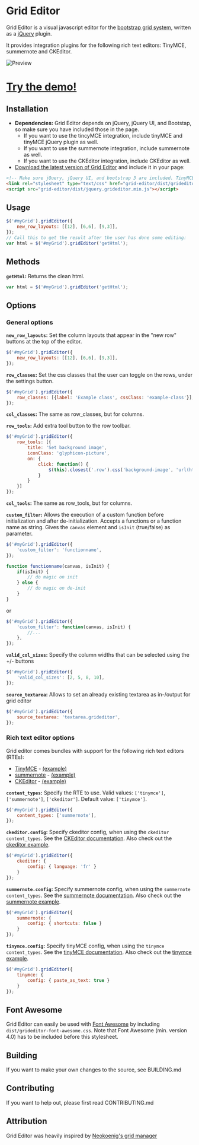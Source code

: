 Grid Editor
===========

Grid Editor is a visual javascript editor for the [bootstrap grid system](http://getbootstrap.com/css/#grid), written as a [jQuery](http://jquery.com/) plugin.

It provides integration plugins for the following rich text editors: TinyMCE, summernote and CKEditor.

![Preview](http://i.imgur.com/UF9CCzk.png) 

# <a href="http://transfer.frontwise.com/frontwise/grid-editor/example/" target="_blank">Try the demo!</a>

Installation
------------

* __Dependencies:__ Grid Editor depends on jQuery, jQuery UI, and Bootstap, so make sure you have included those in the page. 
    * If you want to use the tincyMCE integration, include tinyMCE and tinyMCE jQuery plugin as well.
    * If you want to use the summernote integration, include summernote as well.
    * If you want to use the CKEditor integration, include CKEditor as well.
* [Download the latest version of Grid Editor](https://github.com/Frontwise/grid-editor/archive/master.zip) and include it in your page: 

```html
<!-- Make sure jQuery, jQuery UI, and bootstrap 3 are included. TinyMCE is optional. -->
<link rel="stylesheet" type="text/css" href="grid-editor/dist/grideditor.css" />
<script src="grid-editor/dist/jquery.grideditor.min.js"></script>
```

Usage
-----
```javascript
$('#myGrid').gridEditor({
    new_row_layouts: [[12], [6,6], [9,3]],
});
// Call this to get the result after the user has done some editing:
var html = $('#myGrid').gridEditor('getHtml');
```

Methods
-------

__`getHtml`:__ Returns the clean html.

```javascript
var html = $('#myGrid').gridEditor('getHtml');
```
    
Options
-------

### General options

__`new_row_layouts`:__ Set the column layouts that appear in the "new row" buttons at the top of the editor.

```javascript
$('#myGrid').gridEditor({
    new_row_layouts: [[12], [6,6], [9,3]],
});
```

__`row_classes`:__ Set the css classes that the user can toggle on the rows, under the settings button.

```javascript
$('#myGrid').gridEditor({
    row_classes: [{label: 'Example class', cssClass: 'example-class'}],
});
```

__`col_classes`:__ The same as row_classes, but for columns.

__`row_tools`:__ Add extra tool button to the row toolbar.

```javascript
$('#myGrid').gridEditor({
    row_tools: [{
        title: 'Set background image',
        iconClass: 'glyphicon-picture',
        on: { 
            click: function() {
                $(this).closest('.row').css('background-image', 'url(http://placekitten.com/g/300/300)');
            }
        }
    }]
});
```
    
__`col_tools`:__ The same as row_tools, but for columns.

__`custom_filter`:__ Allows the execution of a custom function before initialization and after de-initialization. Accepts a functions or a function name as string.
Gives the `canvas` element and `isInit` (true/false) as parameter.

```javascript
$('#myGrid').gridEditor({
    'custom_filter': 'functionname',
});

function functionname(canvas, isInit) {
    if(isInit) {
        // do magic on init
    } else {
        // do magic on de-init
    }
}
```

or

```javascript
$('#myGrid').gridEditor({
    'custom_filter': function(canvas, isInit) {
        //...
    },
});
```

__`valid_col_sizes`:__ Specify the column widths that can be selected using the +/- buttons

```javascript
$('#myGrid').gridEditor({
    'valid_col_sizes': [2, 5, 8, 10],
});
```

__`source_textarea`:__ Allows to set an already existing textarea as in-/output for grid editor

```javascript
$('#myGrid').gridEditor({
    source_textarea: 'textarea.grideditor',
});
```

### Rich text editor options

Grid editor comes bundles with support for the following rich text editors (RTEs): 
* [TinyMCE](http://www.tinymce.com/) - [(example)](https://transfer.frontwise.com/frontwise/grid-editor/example/index.html)
* [summernote](http://summernote.org/) - [(example)](https://transfer.frontwise.com/frontwise/grid-editor/example/summernote.html)
* [CKEditor](http://ckeditor.com/) - [(example)](https://transfer.frontwise.com/frontwise/grid-editor/example/ckeditor.html)

__`content_types`:__ Specify the RTE to use. Valid values: `['tinymce']`, `['summernote']`, `['ckeditor']`. Default value: `['tinymce']`.

```javascript
$('#myGrid').gridEditor({
    content_types: ['summernote'],
});
```

__`ckeditor.config`:__ Specify ckeditor config, when using the `ckeditor` `content_types`.
See the [CKEditor documentation](http://docs.ckeditor.com/). 
Also check out the [ckeditor example](https://transfer.frontwise.com/frontwise/grid-editor/example/ckeditor.html).

```javascript
$('#myGrid').gridEditor({
    ckeditor: {
        config: { language: 'fr' }
    }
});
```

__`summernote.config`:__ Specify summernote config, when using the `summernote` `content_types`.
See the [summernote documentation](http://summernote.org/deep-dive/). 
Also check out the [summernote example](https://transfer.frontwise.com/frontwise/grid-editor/example/summernote.html).

```javascript
$('#myGrid').gridEditor({
    summernote: {
        config: { shortcuts: false }
    }
});
```

__`tinymce.config`:__ Specify tinyMCE config, when using the `tinymce` `content_types`.
See the [tinyMCE documentation](http://www.tinymce.com/wiki.php/Configuration).
Also check out the [tinymce example](https://transfer.frontwise.com/frontwise/grid-editor/example/index.html).

```javascript
$('#myGrid').gridEditor({
    tinymce: {
        config: { paste_as_text: true }
    }
});
```

Font Awesome
------------

Grid Editor can easily be used with [Font Awesome](http://fontawesome.io) by including `dist/grideditor-font-awesome.css`. Note that Font Awesome (min. version 4.0) has to be included before this stylesheet.


Building
--------

If you want to make your own changes to the source, see BUILDING.md


Contributing
--------
If you want to help out, please first read CONTRIBUTING.md


Attribution
-----------

Grid Editor was heavily inspired by [Neokoenig's grid manager](https://github.com/neokoenig/jQuery-gridmanager)
